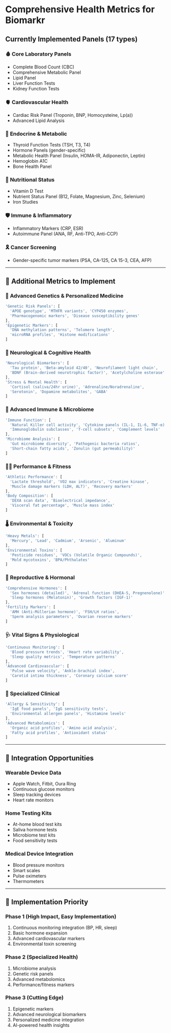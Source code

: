 # Comprehensive Health Metrics for Biomarkr

## Currently Implemented Panels (17 types)

### 🩸 **Core Laboratory Panels**
- Complete Blood Count (CBC)
- Comprehensive Metabolic Panel
- Lipid Panel
- Liver Function Tests
- Kidney Function Tests

### 🫀 **Cardiovascular Health**
- Cardiac Risk Panel (Troponin, BNP, Homocysteine, Lp(a))
- Advanced Lipid Analysis

### 🦴 **Endocrine & Metabolic**
- Thyroid Function Tests (TSH, T3, T4)
- Hormone Panels (gender-specific)
- Metabolic Health Panel (Insulin, HOMA-IR, Adiponectin, Leptin)
- Hemoglobin A1C
- Bone Health Panel

### 🥗 **Nutritional Status**
- Vitamin D Test
- Nutrient Status Panel (B12, Folate, Magnesium, Zinc, Selenium)
- Iron Studies

### 🛡️ **Immune & Inflammatory**
- Inflammatory Markers (CRP, ESR)
- Autoimmune Panel (ANA, RF, Anti-TPO, Anti-CCP)

### 🎗️ **Cancer Screening**
- Gender-specific tumor markers (PSA, CA-125, CA 15-3, CEA, AFP)

---

## 🚀 Additional Metrics to Implement

### 🧬 **Advanced Genetics & Personalized Medicine**
```javascript
'Genetic Risk Panels': [
  'APOE genotype', 'MTHFR variants', 'CYP450 enzymes',
  'Pharmacogenomic markers', 'Disease susceptibility genes'
],
'Epigenetic Markers': [
  'DNA methylation patterns', 'Telomere length',
  'microRNA profiles', 'Histone modifications'
]
```

### 🧠 **Neurological & Cognitive Health**
```javascript
'Neurological Biomarkers': [
  'Tau protein', 'Beta-amyloid 42/40', 'Neurofilament light chain',
  'BDNF (Brain-derived neurotrophic factor)', 'Acetylcholine esterase'
],
'Stress & Mental Health': [
  'Cortisol (saliva/24hr urine)', 'Adrenaline/Noradrenaline',
  'Serotonin', 'Dopamine metabolites', 'GABA'
]
```

### 🦠 **Advanced Immune & Microbiome**
```javascript
'Immune Function': [
  'Natural Killer cell activity', 'Cytokine panels (IL-1, IL-6, TNF-α)',
  'Immunoglobulin subclasses', 'T-cell subsets', 'Complement levels'
],
'Microbiome Analysis': [
  'Gut microbiome diversity', 'Pathogenic bacteria ratios',
  'Short-chain fatty acids', 'Zonulin (gut permeability)'
]
```

### 🏃‍♂️ **Performance & Fitness**
```javascript
'Athletic Performance': [
  'Lactate threshold', 'VO2 max indicators', 'Creatine kinase',
  'Muscle damage markers (LDH, ALT)', 'Recovery markers'
],
'Body Composition': [
  'DEXA scan data', 'Bioelectrical impedance',
  'Visceral fat percentage', 'Muscle mass index'
]
```

### 🌡️ **Environmental & Toxicity**
```javascript
'Heavy Metals': [
  'Mercury', 'Lead', 'Cadmium', 'Arsenic', 'Aluminum'
],
'Environmental Toxins': [
  'Pesticide residues', 'VOCs (Volatile Organic Compounds)',
  'Mold mycotoxins', 'BPA/Phthalates'
]
```

### 👶 **Reproductive & Hormonal**
```javascript
'Comprehensive Hormones': [
  'Sex hormones (detailed)', 'Adrenal function (DHEA-S, Pregnenolone)',
  'Sleep hormones (Melatonin)', 'Growth factors (IGF-1)'
],
'Fertility Markers': [
  'AMH (Anti-Müllerian hormone)', 'FSH/LH ratios',
  'Sperm analysis parameters', 'Ovarian reserve markers'
]
```

### 🩺 **Vital Signs & Physiological**
```javascript
'Continuous Monitoring': [
  'Blood pressure trends', 'Heart rate variability',
  'Sleep quality metrics', 'Temperature patterns'
],
'Advanced Cardiovascular': [
  'Pulse wave velocity', 'Ankle-brachial index',
  'Carotid intima thickness', 'Coronary calcium score'
]
```

### 🔬 **Specialized Clinical**
```javascript
'Allergy & Sensitivity': [
  'IgE food panels', 'IgG sensitivity tests',
  'Environmental allergen panels', 'Histamine levels'
],
'Advanced Metabolomics': [
  'Organic acid profiles', 'Amino acid analysis',
  'Fatty acid profiles', 'Antioxidant status'
]
```

---

## 📱 Integration Opportunities

### **Wearable Device Data**
- Apple Watch, Fitbit, Oura Ring
- Continuous glucose monitors
- Sleep tracking devices
- Heart rate monitors

### **Home Testing Kits**
- At-home blood test kits
- Saliva hormone tests
- Microbiome test kits
- Food sensitivity tests

### **Medical Device Integration**
- Blood pressure monitors
- Smart scales
- Pulse oximeters
- Thermometers

---

## 🎯 Implementation Priority

### **Phase 1 (High Impact, Easy Implementation)**
1. Continuous monitoring integration (BP, HR, sleep)
2. Basic hormone expansion
3. Advanced cardiovascular markers
4. Environmental toxin screening

### **Phase 2 (Specialized Health)**
1. Microbiome analysis
2. Genetic risk panels
3. Advanced metabolomics
4. Performance/fitness markers

### **Phase 3 (Cutting Edge)**
1. Epigenetic markers
2. Advanced neurological biomarkers
3. Personalized medicine integration
4. AI-powered health insights